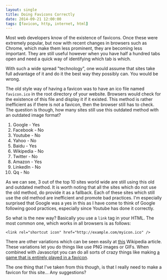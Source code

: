 ```yaml
---
layout: single
title: Doing Favicons Correctly
date: 2014-09-21 12:00:00
tags: [favicon, http, internet, html]
---
```


Most web developers know of the existence of favicons. Once these were extremely
popular, but now with recent changes in browsers such as Chrome, which make them
less prominent, they are becoming less important. They are still useful however
when you have half a hundred tabs open and need a quick way of identifying which
tab is which. 

With such a wide spread "technology", one would assume that sites take full
advantage of it and do it the best way they possibly can. You would be wrong. 

The old style way of having a favicon was to have an ico file named
`favicon.ico` in the root directory of your website. Browsers would check for
the existence of this file and display it if it existed. This method is rather
inefficient as if there is not a favicon, then the browser still has to check.
The question is though, how many sites still use this outdated method with an
outdated image format? 

1. Google - Yes
2. Facebook - No
3. Youtube - No
4. Yahoo - No
5. Baidu - Yes
6. Wikipedia - No
7. Twitter - No
8. Amazon - Yes
9. LinkedIn - No
10. Qq - No

As we can see, 3 out of the top 10 sites world wide are still using this old and
outdated method. It is worth noting that all the sites which do not use the old
method, do provide it as a fallback. Each of these sites which still use the old
method are inefficient and promote bad practices. I'm especially surprised that
Google was a yes in this as I have come to think of Google following good
practices, especially since Youtube has done it correctly. 

So what is the new way? Basically you use a `link` tag in your HTML. The most
common one, which works in all browsers is as follows:

    <link rel="shortcut icon" href="http://example.com/myicon.ico" />

There are other variations which can be seen easily at
[this](http://en.wikipedia.org/wiki/Favicon#How_to_use) Wikipedia article. These variations let you do things like use PNG
images or GIFs. When combined with Javascript you can do all sorts of crazy
things like making [a game that is entirely played in a favicon](http://www.p01.org/releases/DEFENDER_of_the_favicon/).

The one thing that I've taken from this though, is that I really need to make a
favicon for this site... Any suggestions?

